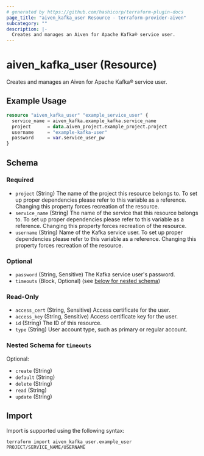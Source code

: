 ```yaml
---
# generated by https://github.com/hashicorp/terraform-plugin-docs
page_title: "aiven_kafka_user Resource - terraform-provider-aiven"
subcategory: ""
description: |-
  Creates and manages an Aiven for Apache Kafka® service user.
---
```


# aiven_kafka_user (Resource)

Creates and manages an Aiven for Apache Kafka® service user.

## Example Usage

```terraform
resource "aiven_kafka_user" "example_service_user" {
  service_name = aiven_kafka.example_kafka.service_name
  project      = data.aiven_project.example_project.project
  username     = "example-kafka-user"
  password     = var.service_user_pw
}
```

<!-- schema generated by tfplugindocs -->
## Schema

### Required

- `project` (String) The name of the project this resource belongs to. To set up proper dependencies please refer to this variable as a reference. Changing this property forces recreation of the resource.
- `service_name` (String) The name of the service that this resource belongs to. To set up proper dependencies please refer to this variable as a reference. Changing this property forces recreation of the resource.
- `username` (String) Name of the Kafka service user. To set up proper dependencies please refer to this variable as a reference. Changing this property forces recreation of the resource.

### Optional

- `password` (String, Sensitive) The Kafka service user's password.
- `timeouts` (Block, Optional) (see [below for nested schema](#nestedblock--timeouts))

### Read-Only

- `access_cert` (String, Sensitive) Access certificate for the user.
- `access_key` (String, Sensitive) Access certificate key for the user.
- `id` (String) The ID of this resource.
- `type` (String) User account type, such as primary or regular account.

<a id="nestedblock--timeouts"></a>
### Nested Schema for `timeouts`

Optional:

- `create` (String)
- `default` (String)
- `delete` (String)
- `read` (String)
- `update` (String)

## Import

Import is supported using the following syntax:

```shell
terraform import aiven_kafka_user.example_user PROJECT/SERVICE_NAME/USERNAME
```

